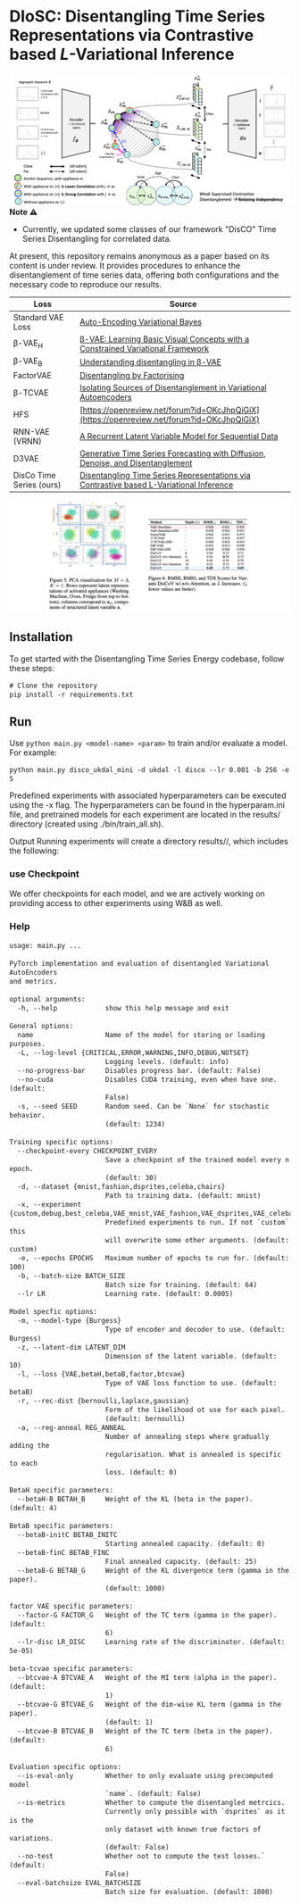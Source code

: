 #  DIoSC: Disentangling Time Series Representations via Contrastive based $L$-Variational Inference
![An overview](docs/img/overview.png)
**Note ⚠️**
- Currently, we updated some classes of our  framework "DisCO" Time Series Disentangling for correlated data.

At present, this repository remains anonymous as a paper based on its content is under review. It provides procedures to enhance the disentanglement of time series data, offering both configurations and the necessary code to reproduce our results.

| Loss               | Source                                                                                           |
| ------------------ | ------------------------------------------------------------------------------------------------ |
| Standard VAE Loss  | [Auto-Encoding Variational Bayes](https://arxiv.org/abs/1312.6114)                             |
| β-VAE<sub>H</sub>  | [β-VAE: Learning Basic Visual Concepts with a Constrained Variational Framework](https://openreview.net/pdf?id=Sy2fzU9gl)   |
| β-VAE<sub>B</sub>  | [Understanding disentangling in β-VAE](https://arxiv.org/abs/1804.03599)                       |
| FactorVAE          | [Disentangling by Factorising](https://arxiv.org/abs/1802.05983)                                |
| β-TCVAE            | [Isolating Sources of Disentanglement in Variational Autoencoders](https://arxiv.org/abs/1802.04942) |
|  HFS  | [https://openreview.net/forum?id=OKcJhpQiGiX](https://openreview.net/forum?id=OKcJhpQiGiX)                       |
|     RNN-VAE (VRNN)      | [A Recurrent Latent Variable Model for Sequential Data](https://proceedings.neurips.cc/paper_files/paper/2015/file/b618c3210e934362ac261db280128c22-Paper.pdf)                                |
| D3VAE            | [Generative Time Series Forecasting with Diffusion, Denoise, and Disentanglement](https://arxiv.org/abs/2301.03028) |
| DisCo Time Series (ours)  | [Disentangling Time Series Representations via Contrastive based L-Variational Inference](#)                        |


![An overview](docs/img/discov.png)


## Installation

To get started with the Disentangling Time Series Energy codebase, follow these steps:

```shell
# Clone the repository
pip install -r requirements.txt
```

## Run
Use `python main.py <model-name> <param>` to train and/or evaluate a model. For example:

```
python main.py disco_ukdal_mini -d ukdal -l disco --lr 0.001 -b 256 -e 5
```

Predefined experiments with associated hyperparameters can be executed using the -x <experiment> flag. The hyperparameters can be found in the hyperparam.ini file, and pretrained models for each experiment are located in the results/<experiment> directory (created using ./bin/train_all.sh).

Output
Running experiments will create a directory results/<saving-name>/, which includes the following:

### use Checkpoint 

We offer checkpoints for each model, and we are actively working on providing access to other experiments using W&B as well.



### Help
```
usage: main.py ...

PyTorch implementation and evaluation of disentangled Variational AutoEncoders
and metrics.

optional arguments:
  -h, --help            show this help message and exit

General options:
  name                  Name of the model for storing or loading purposes.
  -L, --log-level {CRITICAL,ERROR,WARNING,INFO,DEBUG,NOTSET}
                        Logging levels. (default: info)
  --no-progress-bar     Disables progress bar. (default: False)
  --no-cuda             Disables CUDA training, even when have one. (default:
                        False)
  -s, --seed SEED       Random seed. Can be `None` for stochastic behavior.
                        (default: 1234)

Training specific options:
  --checkpoint-every CHECKPOINT_EVERY
                        Save a checkpoint of the trained model every n epoch.
                        (default: 30)
  -d, --dataset {mnist,fashion,dsprites,celeba,chairs}
                        Path to training data. (default: mnist)
  -x, --experiment {custom,debug,best_celeba,VAE_mnist,VAE_fashion,VAE_dsprites,VAE_celeba,VAE_chairs,betaH_mnist,betaH_fashion,betaH_dsprites,betaH_celeba,betaH_chairs,betaB_mnist,betaB_fashion,betaB_dsprites,betaB_celeba,betaB_chairs,factor_mnist,factor_fashion,factor_dsprites,factor_celeba,factor_chairs,btcvae_mnist,btcvae_fashion,btcvae_dsprites,btcvae_celeba,btcvae_chairs}
                        Predefined experiments to run. If not `custom` this
                        will overwrite some other arguments. (default: custom)
  -e, --epochs EPOCHS   Maximum number of epochs to run for. (default: 100)
  -b, --batch-size BATCH_SIZE
                        Batch size for training. (default: 64)
  --lr LR               Learning rate. (default: 0.0005)

Model specfic options:
  -m, --model-type {Burgess}
                        Type of encoder and decoder to use. (default: Burgess)
  -z, --latent-dim LATENT_DIM
                        Dimension of the latent variable. (default: 10)
  -l, --loss {VAE,betaH,betaB,factor,btcvae}
                        Type of VAE loss function to use. (default: betaB)
  -r, --rec-dist {bernoulli,laplace,gaussian}
                        Form of the likelihood ot use for each pixel.
                        (default: bernoulli)
  -a, --reg-anneal REG_ANNEAL
                        Number of annealing steps where gradually adding the
                        regularisation. What is annealed is specific to each
                        loss. (default: 0)

BetaH specific parameters:
  --betaH-B BETAH_B     Weight of the KL (beta in the paper). (default: 4)

BetaB specific parameters:
  --betaB-initC BETAB_INITC
                        Starting annealed capacity. (default: 0)
  --betaB-finC BETAB_FINC
                        Final annealed capacity. (default: 25)
  --betaB-G BETAB_G     Weight of the KL divergence term (gamma in the paper).
                        (default: 1000)

factor VAE specific parameters:
  --factor-G FACTOR_G   Weight of the TC term (gamma in the paper). (default:
                        6)
  --lr-disc LR_DISC     Learning rate of the discriminator. (default: 5e-05)

beta-tcvae specific parameters:
  --btcvae-A BTCVAE_A   Weight of the MI term (alpha in the paper). (default:
                        1)
  --btcvae-G BTCVAE_G   Weight of the dim-wise KL term (gamma in the paper).
                        (default: 1)
  --btcvae-B BTCVAE_B   Weight of the TC term (beta in the paper). (default:
                        6)

Evaluation specific options:
  --is-eval-only        Whether to only evaluate using precomputed model
                        `name`. (default: False)
  --is-metrics          Whether to compute the disentangled metrcics.
                        Currently only possible with `dsprites` as it is the
                        only dataset with known true factors of variations.
                        (default: False)
  --no-test             Whether not to compute the test losses.` (default:
                        False)
  --eval-batchsize EVAL_BATCHSIZE
                        Batch size for evaluation. (default: 1000)
```

